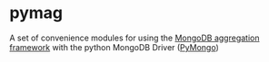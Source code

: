 # pymag
A set of convenience modules for using the [MongoDB aggregation framework](https://docs.mongodb.com/manual/aggregation/) with the python MongoDB Driver ([PyMongo](https://pymongo.readthedocs.io/en/stable/))
